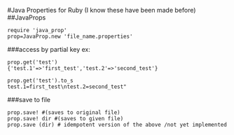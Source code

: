 #Java Properties for Ruby
(I know these have been made before)
##JavaProps
```    
require 'java_prop'
prop=JavaProp.new 'file_name.properties'
``` 
###access by partial key ex:
```    
prop.get('test')
{'test.1'=>'first_test','test.2'=>'second_test'}
    
prop.get('test').to_s
test.1=first_test\ntest.2=second_test"
```    
###save to file
```    
prop.save! #(saves to original file)
prop.save! dir #(saves to given file)
prop.save (dir) # idempotent version of the above /not yet implemented
```    
